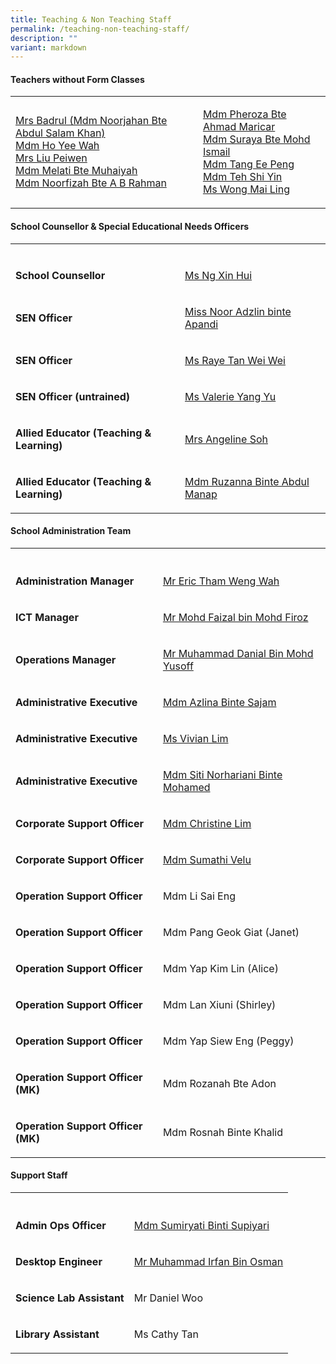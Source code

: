 ```yaml
---
title: Teaching & Non Teaching Staff
permalink: /teaching-non-teaching-staff/
description: ""
variant: markdown
---
```

<h4><strong>Teachers without Form Classes</strong></h4>
<table style="minWidth: 50px">
<colgroup>
<col>
<col>
</colgroup>
<tbody>
<tr>
<td rowspan="1" colspan="1">
<p><a href="noorjahan.ask@gsps.edu.sg" rel="noopener nofollow" target="_blank">Mrs Badrul (Mdm Noorjahan Bte Abdul Salam Khan)</a>
<br><a href="ho.yee.wah@gsps.edu.sg" rel="noopener nofollow" target="_blank">Mdm Ho Yee Wah</a>
<br><a href="huang.peiwen@gsps.edu.sg" rel="noopener nofollow" target="_blank">Mrs Liu Peiwen</a>
<br><a href="melati.muhaiyah@gsps.edu.sg" rel="noopener nofollow" target="_blank">Mdm Melati Bte Muhaiyah</a>
<br><a href="noorfizah.a.b.rahman@gsps.edu.sg" rel="noopener nofollow" target="_blank">Mdm Noorfizah Bte A B Rahman</a>
</p>
</td>
<td rowspan="1" colspan="1">
<p><a href="pheroza.maricar@gsps.edu.sg" rel="noopener nofollow" target="_blank">Mdm Pheroza Bte Ahmad Maricar</a>
<br><a href="suraya.mohamed.ismail@gsps.edu.sg" rel="noopener nofollow" target="_blank">Mdm Suraya Bte Mohd Ismail</a>
<br><a href="tang.ee.peng@gsps.edu.sg" rel="noopener nofollow" target="_blank">Mdm Tang Ee Peng</a>
<br><a href="teh.shiyin@gsps.edu.sg" rel="noopener nofollow" target="_blank">Mdm Teh Shi Yin</a>
<br><a href="wong.mai.ling@gsps.edu.sg" rel="noopener nofollow" target="_blank">Ms Wong Mai Ling</a>
</p>
</td>
</tr>
</tbody>
</table>
<p></p>
<h4><strong>School Counsellor &amp; Special Educational Needs Officers</strong></h4>
<table style="minWidth: 50px">
<colgroup>
<col>
<col>
</colgroup>
<tbody>
<tr>
<td rowspan="1" colspan="1">
<p></p>
</td>
<td rowspan="1" colspan="1">
<p></p>
</td>
</tr>
<tr>
<td rowspan="1" colspan="1">
<p><strong>School Counsellor</strong>
</p>
</td>
<td rowspan="1" colspan="1">
<p><a href="ng.xin.hui@gsps.edu.sg" rel="noopener nofollow" target="_blank">Ms Ng Xin Hui</a>
</p>
</td>
</tr>
<tr>
<td rowspan="1" colspan="1">
<p><strong>SEN Officer</strong>
</p>
</td>
<td rowspan="1" colspan="1">
<p><a href="noor.adzlin@gsps.edu.sg" rel="noopener nofollow" target="_blank">Miss Noor Adzlin binte Apandi</a>
</p>
</td>
</tr>
<tr>
<td rowspan="1" colspan="1">
<p><strong>SEN Officer</strong>
</p>
</td>
<td rowspan="1" colspan="1">
<p><a href="raye.tan@gsps.edu.sg" rel="noopener nofollow" target="_blank">Ms Raye Tan Wei Wei</a>
</p>
</td>
</tr>
<tr>
<td rowspan="1" colspan="1">
<p><strong>SEN Officer (untrained)</strong>
</p>
</td>
<td rowspan="1" colspan="1">
<p><a href="valerie.yangyu@gsps.edu.sg" rel="noopener nofollow" target="_blank">Ms Valerie Yang Yu</a>
</p>
</td>
</tr>
<tr>
<td rowspan="1" colspan="1">
<p><strong>Allied Educator (Teaching &amp; Learning)</strong>
</p>
</td>
<td rowspan="1" colspan="1">
<p><a href="angeline.ng@gsps.edu.sg" rel="noopener nofollow" target="_blank">Mrs Angeline Soh</a>
</p>
</td>
</tr>
<tr>
<td rowspan="1" colspan="1">
<p><strong>Allied Educator (Teaching &amp; Learning)</strong>
</p>
</td>
<td rowspan="1" colspan="1">
<p><a href="ruzanna.abdul.manap@gsps.edu.sg" rel="noopener nofollow" target="_blank">Mdm Ruzanna Binte Abdul Manap</a>
</p>
</td>
</tr>
</tbody>
</table>
<p></p>
<h4><strong>School Administration Team</strong></h4>
<table style="minWidth: 50px">
<colgroup>
<col>
<col>
</colgroup>
<tbody>
<tr>
<th rowspan="1" colspan="1">
<p></p>
</th>
<th rowspan="1" colspan="1">
<p></p>
</th>
</tr>
<tr>
<td rowspan="1" colspan="1">
<p><strong>Administration Manager</strong>
</p>
</td>
<td rowspan="1" colspan="1">
<p><a href="eric.tham@gsps.edu.sg" rel="noopener nofollow" target="_blank">Mr Eric Tham Weng Wah</a>
</p>
</td>
</tr>
<tr>
<td rowspan="1" colspan="1">
<p><strong>ICT Manager</strong>
</p>
</td>
<td rowspan="1" colspan="1">
<p><a href="faizal.firoz@gsps.edu.sg" rel="noopener nofollow" target="_blank">Mr Mohd Faizal bin Mohd Firoz</a>
</p>
</td>
</tr>
<tr>
<td rowspan="1" colspan="1">
<p><strong>Operations Manager</strong>
</p>
</td>
<td rowspan="1" colspan="1">
<p><a href="danial.yusoff@gsps.edu.sg" rel="noopener nofollow" target="_blank">Mr Muhammad Danial Bin Mohd Yusoff</a>
</p>
</td>
</tr>
<tr>
<td rowspan="1" colspan="1">
<p><strong>Administrative Executive</strong>
</p>
</td>
<td rowspan="1" colspan="1">
<p><a href="azlina.sajam@gsps.edu.sg" rel="noopener nofollow" target="_blank">Mdm Azlina Binte Sajam</a>
</p>
</td>
</tr>
<tr>
<td rowspan="1" colspan="1">
<p><strong>Administrative Executive</strong>
</p>
</td>
<td rowspan="1" colspan="1">
<p><a href="vivian.lim@gsps.edu.sg" rel="noopener nofollow" target="_blank">Ms Vivian Lim</a>
</p>
</td>
</tr>
<tr>
<td rowspan="1" colspan="1">
<p><strong>Administrative Executive</strong>
</p>
</td>
<td rowspan="1" colspan="1">
<p><a href="siti.norhariani@gsps.edu.sg" rel="noopener nofollow" target="_blank">Mdm Siti Norhariani Binte Mohamed</a>
</p>
</td>
</tr>
<tr>
<td rowspan="1" colspan="1">
<p><strong>Corporate Support Officer</strong>
</p>
</td>
<td rowspan="1" colspan="1">
<p><a href="christine.lim@gsps.edu.sg" rel="noopener nofollow" target="_blank">Mdm Christine Lim</a>
</p>
</td>
</tr>
<tr>
<td rowspan="1" colspan="1">
<p><strong>Corporate Support Officer</strong>
</p>
</td>
<td rowspan="1" colspan="1">
<p><a href="sumathi.velu@gsps.edu.sg" rel="noopener nofollow" target="_blank">Mdm Sumathi Velu</a>
</p>
</td>
</tr>
<tr>
<td rowspan="1" colspan="1">
<p><strong>Operation Support Officer</strong>
</p>
</td>
<td rowspan="1" colspan="1">
<p>Mdm Li Sai Eng</p>
</td>
</tr>
<tr>
<td rowspan="1" colspan="1">
<p><strong>Operation Support Officer</strong>
</p>
</td>
<td rowspan="1" colspan="1">
<p>Mdm Pang Geok Giat (Janet)</p>
</td>
</tr>
<tr>
<td rowspan="1" colspan="1">
<p><strong>Operation Support Officer</strong>
</p>
</td>
<td rowspan="1" colspan="1">
<p>Mdm Yap Kim Lin (Alice)</p>
</td>
</tr>
<tr>
<td rowspan="1" colspan="1">
<p><strong>Operation Support Officer</strong>
</p>
</td>
<td rowspan="1" colspan="1">
<p>Mdm Lan Xiuni (Shirley)</p>
</td>
</tr>
<tr>
<td rowspan="1" colspan="1">
<p><strong>Operation Support Officer</strong>
</p>
</td>
<td rowspan="1" colspan="1">
<p>Mdm Yap Siew Eng (Peggy)</p>
</td>
</tr>
<tr>
<td rowspan="1" colspan="1">
<p><strong>Operation Support Officer (MK)</strong>
</p>
</td>
<td rowspan="1" colspan="1">
<p>Mdm Rozanah Bte Adon</p>
</td>
</tr>
<tr>
<td rowspan="1" colspan="1">
<p><strong>Operation Support Officer (MK)</strong>
</p>
</td>
<td rowspan="1" colspan="1">
<p>Mdm Rosnah Binte Khalid</p>
</td>
</tr>
</tbody>
</table>
<p></p>
<h4><strong>Support Staff</strong></h4>
<table style="minWidth: 50px">
<colgroup>
<col>
<col>
</colgroup>
<tbody>
<tr>
<th rowspan="1" colspan="1">
<p></p>
</th>
<th rowspan="1" colspan="1">
<p></p>
</th>
</tr>
<tr>
<td rowspan="1" colspan="1">
<p><strong>Admin Ops Officer</strong>
</p>
</td>
<td rowspan="1" colspan="1">
<p><a href="sumiryati.supiyari@gsps.edu.sg" rel="noopener nofollow" target="_blank">Mdm Sumiryati Binti Supiyari</a>
</p>
</td>
</tr>
<tr>
<td rowspan="1" colspan="1">
<p><strong>Desktop Engineer</strong>
</p>
</td>
<td rowspan="1" colspan="1">
<p><a href="helpdesk@gsps.edu.sg" rel="noopener nofollow" target="_blank">Mr Muhammad Irfan Bin Osman</a>
</p>
</td>
</tr>
<tr>
<td rowspan="1" colspan="1">
<p><strong>Science Lab Assistant</strong>
</p>
</td>
<td rowspan="1" colspan="1">
<p>Mr Daniel Woo</p>
</td>
</tr>
<tr>
<td rowspan="1" colspan="1">
<p><strong>Library Assistant</strong>
</p>
</td>
<td rowspan="1" colspan="1">
<p>Ms Cathy Tan</p>
</td>
</tr>
</tbody>
</table>
<p></p>
